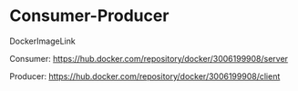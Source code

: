 # Consumer-Producer

DockerImageLink

Consumer: https://hub.docker.com/repository/docker/3006199908/server

Producer: https://hub.docker.com/repository/docker/3006199908/client
